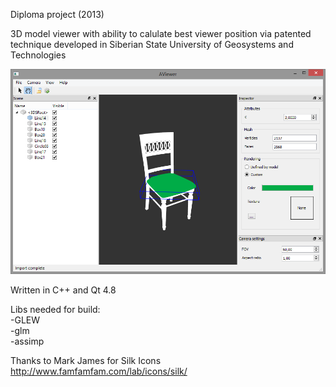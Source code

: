 Diploma project (2013)  

3D model viewer with ability to calulate best viewer position via patented technique developed in Siberian State University of Geosystems and Technologies

![alt tag](https://github.com/alpex92/AViewer/blob/master/screenshot.png)

Written in C++ and Qt 4.8

Libs needed for build:  
-GLEW  
-glm  
-assimp  

Thanks to Mark James for Silk Icons  
http://www.famfamfam.com/lab/icons/silk/
